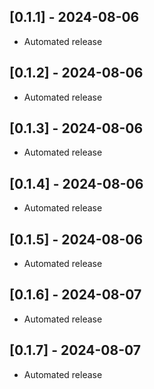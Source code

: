 ## [0.1.1] - 2024-08-06
* Automated release

## [0.1.2] - 2024-08-06
* Automated release

## [0.1.3] - 2024-08-06
* Automated release

## [0.1.4] - 2024-08-06
* Automated release

## [0.1.5] - 2024-08-06
* Automated release

## [0.1.6] - 2024-08-07
* Automated release

## [0.1.7] - 2024-08-07
* Automated release

